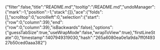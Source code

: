 {"filter":false,"title":"README.md","tooltip":"/README.md","undoManager":{"mark":-1,"position":-1,"stack":[]},"ace":{"folds":[],"scrolltop":0,"scrollleft":0,"selection":{"start":{"row":0,"column":39},"end":{"row":0,"column":39},"isBackwards":false},"options":{"guessTabSize":true,"useWrapMode":false,"wrapToView":true},"firstLineState":0},"timestamp":1407949319030,"hash":"265a6080ea0e1a9da7ff0f49327b50ced0aaa382"}